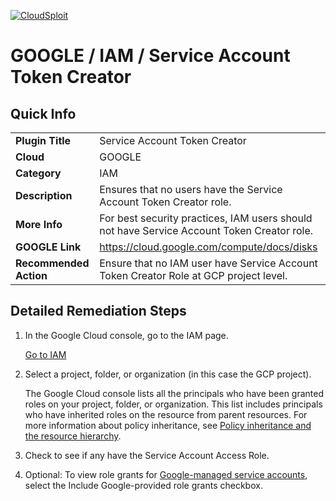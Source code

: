 [![CloudSploit](https://cloudsploit.com/img/logo-new-big-text-100.png "CloudSploit")](https://cloudsploit.com)

# GOOGLE / IAM / Service Account Token Creator

## Quick Info

| | |
|-|-|
| **Plugin Title** | Service Account Token Creator |
| **Cloud** | GOOGLE |
| **Category** | IAM |
| **Description** | Ensures that no users have the Service Account Token Creator role. |
| **More Info** | For best security practices, IAM users should not have Service Account Token Creator role. |
| **GOOGLE Link** | https://cloud.google.com/compute/docs/disks |
| **Recommended Action** | Ensure that no IAM user have Service Account Token Creator Role at GCP project level.|

## Detailed Remediation Steps
1.  In the Google Cloud console, go to the IAM page.

    [Go to IAM](https://console.cloud.google.com/projectselector/iam-admin/iam?supportedpurview=project,folder,organizationId)

2.  Select a project, folder, or organization (in this case the GCP project).

    The Google Cloud console lists all the principals who have been granted roles on your project, folder, or organization. This list includes principals who have inherited roles on the resource from parent resources. For more information about policy inheritance, see [Policy inheritance and the resource hierarchy](https://cloud.google.com/iam/docs/policies#inheritance).
3. Check to see if any have the Service Account Access Role.

4.  Optional: To view role grants for [Google-managed service accounts](https://cloud.google.com/iam/docs/service-account-types#google-managed), select the Include Google-provided role grants checkbox.
